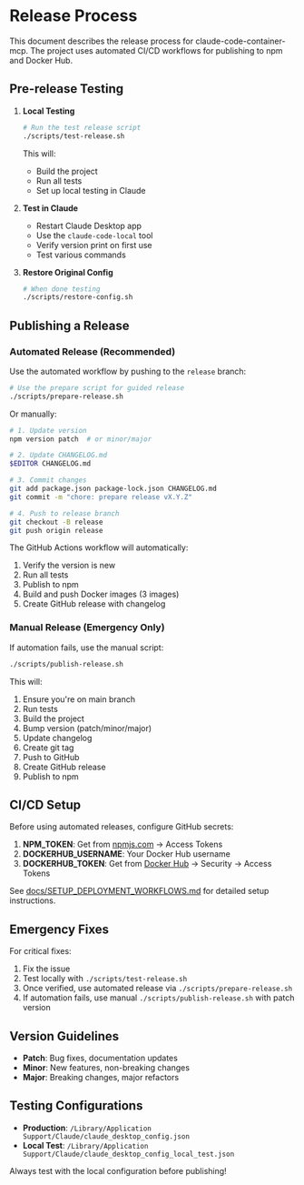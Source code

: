 # Release Process

This document describes the release process for claude-code-container-mcp. The project uses automated CI/CD workflows for publishing to npm and Docker Hub.

## Pre-release Testing

1. **Local Testing**
   ```bash
   # Run the test release script
   ./scripts/test-release.sh
   ```
   This will:
   - Build the project
   - Run all tests
   - Set up local testing in Claude

2. **Test in Claude**
   - Restart Claude Desktop app
   - Use the `claude-code-local` tool
   - Verify version print on first use
   - Test various commands

3. **Restore Original Config**
   ```bash
   # When done testing
   ./scripts/restore-config.sh
   ```

## Publishing a Release

### Automated Release (Recommended)

Use the automated workflow by pushing to the `release` branch:

```bash
# Use the prepare script for guided release
./scripts/prepare-release.sh
```

Or manually:

```bash
# 1. Update version
npm version patch  # or minor/major

# 2. Update CHANGELOG.md
$EDITOR CHANGELOG.md

# 3. Commit changes
git add package.json package-lock.json CHANGELOG.md
git commit -m "chore: prepare release vX.Y.Z"

# 4. Push to release branch
git checkout -B release
git push origin release
```

The GitHub Actions workflow will automatically:
1. Verify the version is new
2. Run all tests
3. Publish to npm
4. Build and push Docker images (3 images)
5. Create GitHub release with changelog

### Manual Release (Emergency Only)

If automation fails, use the manual script:

```bash
./scripts/publish-release.sh
```

This will:
1. Ensure you're on main branch
2. Run tests
3. Build the project
4. Bump version (patch/minor/major)
5. Update changelog
6. Create git tag
7. Push to GitHub
8. Create GitHub release
9. Publish to npm

## CI/CD Setup

Before using automated releases, configure GitHub secrets:

1. **NPM_TOKEN**: Get from [npmjs.com](https://www.npmjs.com/) → Access Tokens
2. **DOCKERHUB_USERNAME**: Your Docker Hub username
3. **DOCKERHUB_TOKEN**: Get from [Docker Hub](https://hub.docker.com/) → Security → Access Tokens

See [docs/SETUP_DEPLOYMENT_WORKFLOWS.md](docs/SETUP_DEPLOYMENT_WORKFLOWS.md) for detailed setup instructions.

## Emergency Fixes

For critical fixes:
1. Fix the issue
2. Test locally with `./scripts/test-release.sh`
3. Once verified, use automated release via `./scripts/prepare-release.sh`
4. If automation fails, use manual `./scripts/publish-release.sh` with patch version

## Version Guidelines

- **Patch**: Bug fixes, documentation updates
- **Minor**: New features, non-breaking changes
- **Major**: Breaking changes, major refactors

## Testing Configurations

- **Production**: `/Library/Application Support/Claude/claude_desktop_config.json`
- **Local Test**: `/Library/Application Support/Claude/claude_desktop_config_local_test.json`

Always test with the local configuration before publishing!